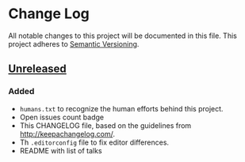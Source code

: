 # Change Log
All notable changes to this project will be documented in this file.
This project adheres to [Semantic Versioning](http://semver.org/).

## [Unreleased][unreleased]
### Added 
- `humans.txt` to recognize the human efforts behind this project.
- Open issues count badge
- This CHANGELOG file, based on the guidelines from http://keepachangelog.com/.
- Th `.editorconfig` file to fix editor differences.
- README with list of talks

[unreleased]: https://github.com/pydelhi/talks/compare/v0.0.0...HEAD
